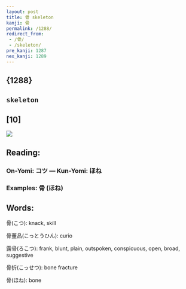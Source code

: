 ```yaml
---
layout: post
title: 骨 skeleton
kanji: 骨
permalink: /1288/
redirect_from:
 - /骨/
 - /skeleton/
pre_kanji: 1287
nex_kanji: 1289
---
```


## {1288}

## `skeleton`

## [10]

<div class="stroke"><img src="E9AAA8.png" /></div>

## Reading:

### On-Yomi: コツ &mdash; Kun-Yomi: ほね

### Examples: 骨 (ほね)

## Words:

骨(こつ): knack, skill

骨董品(こっとうひん): curio

露骨(ろこつ): frank, blunt, plain, outspoken, conspicuous, open, broad, suggestive

骨折(こっせつ): bone fracture

骨(ほね): bone
